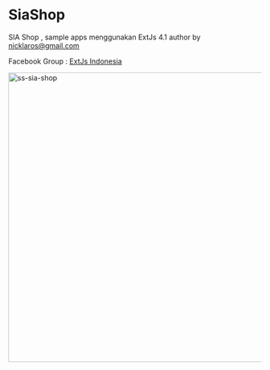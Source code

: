 SiaShop
=======

SIA Shop , sample apps menggunakan ExtJs 4.1  author by nicklaros@gmail.com

Facebook Group : <a href="https://www.facebook.com/groups/id.extjs/">ExtJs Indonesia</a>

<a href="http://www.flickr.com/photos/52442692@N03/8680570808/" title="ss-sia-shop by kuntz_waves, on Flickr"><img src="http://farm9.staticflickr.com/8394/8680570808_53d006b4c2_b.jpg" width="1024" height="576" alt="ss-sia-shop"></a>

